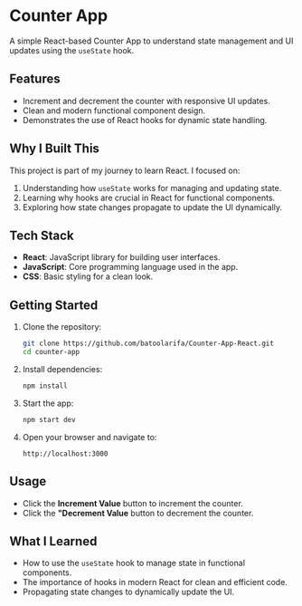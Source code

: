 # Counter App  

A simple React-based Counter App to understand state management and UI updates using the `useState` hook.  

## Features  
- Increment and decrement the counter with responsive UI updates.  
- Clean and modern functional component design.  
- Demonstrates the use of React hooks for dynamic state handling.  

## Why I Built This  
This project is part of my journey to learn React. I focused on:  
1. Understanding how `useState` works for managing and updating state.  
2. Learning why hooks are crucial in React for functional components.  
3. Exploring how state changes propagate to update the UI dynamically.  

## Tech Stack  
- **React**: JavaScript library for building user interfaces.  
- **JavaScript**: Core programming language used in the app.  
- **CSS**: Basic styling for a clean look.  

## Getting Started  

1. Clone the repository:  
   ```bash  
   git clone https://github.com/batoolarifa/Counter-App-React.git
   cd counter-app  
   ```  

2. Install dependencies:  
   ```bash  
   npm install  
   ```  

3. Start the app:  
   ```bash  
   npm start dev
   ```  

4. Open your browser and navigate to:  
   ```  
   http://localhost:3000  
   ```  

## Usage  
- Click the **Increment  Value** button to increment the counter.  
- Click the **"Decrement Value** button to decrement the counter.  

## What I Learned  
- How to use the `useState` hook to manage state in functional components.  
- The importance of hooks in modern React for clean and efficient code.  
- Propagating state changes to dynamically update the UI.  
